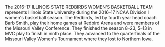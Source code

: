 The 2016–17 ILLINOIS STATE REDBIRDS WOMEN'S BASKETBALL TEAM represents Illinois State University during the 2016–17 NCAA Division I women's basketball season. The Redbirds, led by fourth year head coach Barb Smith, play their home games at Redbird Arena and were members of the Missouri Valley Conference. They finished the season 8–23, 5–13 in MVC play to finish in ninth place. They advanced to the quarterfinals of the Missouri Valley Women's Tournament where they lost to Northern Iowa.
